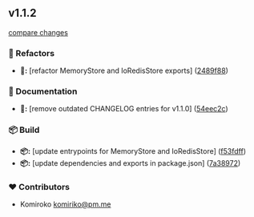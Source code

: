 
## v1.1.2

[compare changes](https://github.com/NowaraJS/kv-store/compare/v1.1.1...v1.1.2)

### 🧹 Refactors

- **🧹:** [refactor MemoryStore and IoRedisStore exports] ([2489f88](https://github.com/NowaraJS/kv-store/commit/2489f88))

### 📖 Documentation

- **📖:** [remove outdated CHANGELOG entries for v1.1.0] ([54eec2c](https://github.com/NowaraJS/kv-store/commit/54eec2c))

### 📦 Build

- **📦:** [update entrypoints for MemoryStore and IoRedisStore] ([f53fdff](https://github.com/NowaraJS/kv-store/commit/f53fdff))
- **📦:** [update dependencies and exports in package.json] ([7a38972](https://github.com/NowaraJS/kv-store/commit/7a38972))

### ❤️ Contributors

- Komiroko <komiriko@pm.me>

